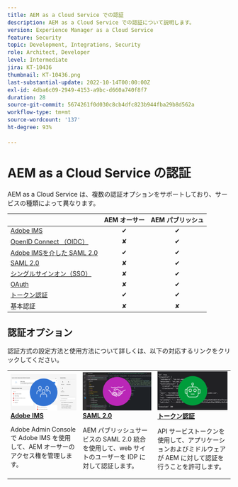 ```yaml
---
title: AEM as a Cloud Service での認証
description: AEM as a Cloud Service での認証について説明します。
version: Experience Manager as a Cloud Service
feature: Security
topic: Development, Integrations, Security
role: Architect, Developer
level: Intermediate
jira: KT-10436
thumbnail: KT-10436.png
last-substantial-update: 2022-10-14T00:00:00Z
exl-id: 4dba6c09-2949-4153-a9bc-d660a740f8f7
duration: 28
source-git-commit: 5674261f0d030c8cb4dfc823b944fba29b8d562a
workflow-type: tm+mt
source-wordcount: '137'
ht-degree: 93%

---
```


# AEM as a Cloud Service の認証

AEM as a Cloud Service は、複数の認証オプションをサポートしており、サービスの種類によって異なります。

|                       | AEM オーサー | AEM パブリッシュ |
|-----------------------|:----------:|:-----------:|
| [Adobe IMS](../accessing/overview.md) | ✔ | ✔ |
| [OpenID Connect （OIDC） ](https://experienceleague.adobe.com/en/docs/experience-manager-cloud-service/content/security/open-id-connect-support-for-aem-as-a-cloud-service-on-publish-tier) | ✘ | ✔ |
| [Adobe IMSを介した SAML 2.0](https://experienceleague.adobe.com/docs/experience-manager-cloud-service/content/security/ims-support.html?lang=ja#how-to-set-up) | ✔ | ✔ |
| [SAML 2.0](./saml-2-0.md) | ✘ | ✔ |
| [シングルサインオン（SSO）](https://experienceleague.adobe.com/docs/experience-manager-cloud-service/content/sites/authoring/personalization/user-and-group-sync-for-publish-tier.html?lang=ja#integration-with-an-idp) | ✘ | ✔ |
| [OAuth](https://experienceleague.adobe.com/docs/experience-manager-cloud-service/content/sites/authoring/personalization/user-and-group-sync-for-publish-tier.html?lang=ja#integration-with-an-idp) | ✘ | ✔ |
| [トークン認証](../../headless-tutorial/authentication/overview.md) | ✔ | ✔ |
| 基本認証 | ✘ | ✘ |

## 認証オプション

認証方式の設定方法と使用方法について詳しくは、以下の対応するリンクをクリックしてください。

<table>
  <tr>
   <td>
      <a  href="../accessing/overview.md"><img alt="Adobe IMS" src="./assets/card--adobe-ims.png"/></a>
      <div><strong><a href="../accessing/overview.md">Adobe IMS</a></strong></div>
      <p>
          Adobe Admin Console で Adobe IMS を使用して、AEM オーサーのアクセス権を管理します。
      </p>
    </td>   
   <td>
      <a  href="./saml-2-0.md"><img alt="SAML 2.0" src="./assets/card--saml-2-0.png"/></a>
      <div><strong><a href="./saml-2-0.md">SAML 2.0</a></strong></div>
      <p>
        AEM パブリッシュサービスの SAML 2.0 統合を使用して、web サイトのユーザーを IDP に対して認証します。
      </p>
    </td>   
   <td>
      <a  href="../../headless-tutorial/authentication/overview.md"><img alt="トークン" src="./assets/card--token.png"/></a>
      <div><strong><a href="../../headless-tutorial/authentication/overview.md">トークン認証</a></strong></div>
      <p>
        API サービストークンを使用して、アプリケーションおよびミドルウェアが AEM に対して認証を行うことを許可します。
      </p>
    </td>   
  </tr>
</table>
